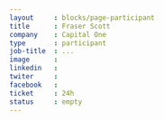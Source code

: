 ```yaml
---
layout     : blocks/page-participant
title      : Fraser Scott
company    : Capital One
type       : participant
job-title  : ...
image      :
linkedin   :
twiter     :
facebook   :
ticket     : 24h
status     : empty
---
```


<!-- put more details about participant here -->

